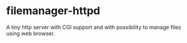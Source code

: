 filemanager-httpd
=================

A tiny http server with CGI support and with possibility to
manage files using web browser.



